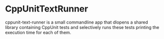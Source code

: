 # CppUnitTextRunner #

cppunit-text-runner is a small commandline app that dlopens a shared
library containing CppUnit tests and selectively runs these tests
printing the execution time for each of them.
